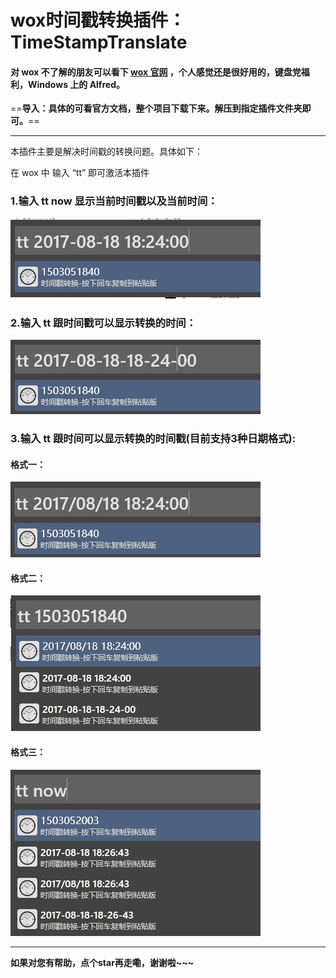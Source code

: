 # wox时间戳转换插件：TimeStampTranslate
#### 对 wox 不了解的朋友可以看下 [wox 官网](http://www.getwox.com/) ，个人感觉还是很好用的，键盘党福利，Windows 上的 Alfred。  
==**导入：具体的可看官方文档，整个项目下载下来。解压到指定插件文件夹即可。**==

---


本插件主要是解决时间戳的转换问题。具体如下：

在 wox 中 输入 “tt” 即可激活本插件

### 1.输入 tt now 显示当前时间戳以及当前时间：

![image](https://github.com/5-Ason/TimeStampTranslate/blob/master/Images/1.png?raw=true)

### 2.输入 tt 跟时间戳可以显示转换的时间：
![image](https://github.com/5-Ason/TimeStampTranslate/blob/master/Images/2.png?raw=true)

### 3.输入 tt 跟时间可以显示转换的时间戳(目前支持3种日期格式):
#### 格式一：  
![image](https://github.com/5-Ason/TimeStampTranslate/blob/master/Images/3.png?raw=true)   

#### 格式二：  
![image](https://github.com/5-Ason/TimeStampTranslate/blob/master/Images/4.png?raw=true)  

#### 格式三：  
![image](https://github.com/5-Ason/TimeStampTranslate/blob/master/Images/5.png?raw=true)

---


**如果对您有帮助，点个star再走嘞，谢谢啦~~~**